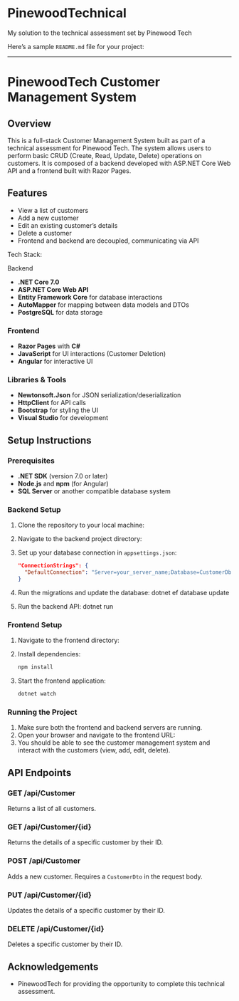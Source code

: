 # PinewoodTechnical
My solution to the technical assessment set by Pinewood Tech

Here’s a sample `README.md` file for your project:

---

# PinewoodTech Customer Management System

## Overview

This is a full-stack Customer Management System built as part of a technical assessment for Pinewood Tech. The system allows users to perform basic CRUD (Create, Read, Update, Delete) operations on customers. It is composed of a backend developed with ASP.NET Core Web API and a frontend built with Razor Pages.

## Features

- View a list of customers
- Add a new customer
- Edit an existing customer’s details
- Delete a customer
- Frontend and backend are decoupled, communicating via API

Tech Stack:

Backend
- **.NET Core 7.0** 
- **ASP.NET Core Web API** 
- **Entity Framework Core** for database interactions
- **AutoMapper** for mapping between data models and DTOs
- **PostgreSQL** for data storage

### Frontend
- **Razor Pages** with **C#**
- **JavaScript** for UI interactions (Customer Deletion)
- **Angular** for interactive UI

### Libraries & Tools
- **Newtonsoft.Json** for JSON serialization/deserialization
- **HttpClient** for API calls
- **Bootstrap** for styling the UI
- **Visual Studio** for development

## Setup Instructions

### Prerequisites
- **.NET SDK** (version 7.0 or later)
- **Node.js** and **npm** (for Angular)
- **SQL Server** or another compatible database system

### Backend Setup

1. Clone the repository to your local machine:

2. Navigate to the backend project directory:

3. Set up your database connection in `appsettings.json`:
    ```json
    "ConnectionStrings": {
      "DefaultConnection": "Server=your_server_name;Database=CustomerDb;Trusted_Connection=True;"
    }
    ```

4. Run the migrations and update the database:
    dotnet ef database update

5. Run the backend API:
    dotnet run

### Frontend Setup

1. Navigate to the frontend directory:

2. Install dependencies:
    ```bash
    npm install
    ```
3. Start the frontend application:
    ```bash
    dotnet watch
    ```
    
### Running the Project

1. Make sure both the frontend and backend servers are running.
2. Open your browser and navigate to the frontend URL:
3. You should be able to see the customer management system and interact with the customers (view, add, edit, delete).

## API Endpoints

### GET /api/Customer
Returns a list of all customers.

### GET /api/Customer/{id}
Returns the details of a specific customer by their ID.

### POST /api/Customer
Adds a new customer. Requires a `CustomerDto` in the request body.

### PUT /api/Customer/{id}
Updates the details of a specific customer by their ID.

### DELETE /api/Customer/{id}
Deletes a specific customer by their ID.


## Acknowledgements

- PinewoodTech for providing the opportunity to complete this technical assessment.

